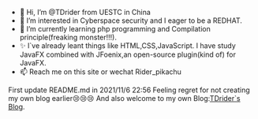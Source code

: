 - 👋 Hi, I’m @TDrider from UESTC in China
- 👀 I’m interested in Cyberspace security and I eager to be a REDHAT.
- 🌱 I’m currently learning php programming and Compilation principle(freaking monster!!!).
- ✨ I`ve already leant things like HTML,CSS,JavaScript.
     I have study JavaFX combined with JFoenix,an open-source plugin(kind of) for JavaFX.
- 📫 Reach me on this site or wechat Rider_pikachu

First update README.md in 2021/11/6 22:56
Feeling regret for not creating my own blog earlier😢😢😢
And also welcome to my own Blog:[TDrider`s Blog](https://www.tdraider.com.cn).

<!---
TDrider/TDrider is a ✨ special ✨ repository because its `README.md` (this file) appears on your GitHub profile.
You can click the Preview link to take a look at your changes.
--->

